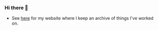 ### Hi there 👋

- See [here](https://butterflo.me) for my website where I keep an archive of things I've worked on.
